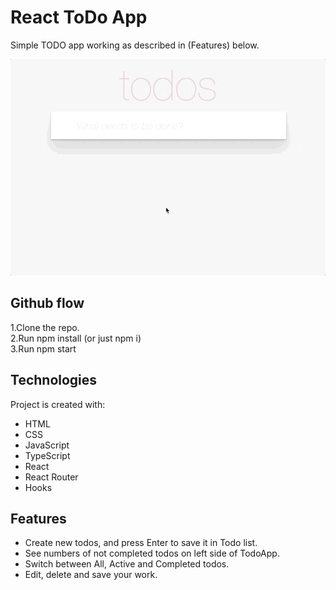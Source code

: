 # React ToDo App

Simple TODO app working as described in (Features) below.

![todoapp](./description/todoapp.gif)

## Github flow
1.Clone the repo.  
2.Run npm install (or just npm i)  
3.Run npm start  
## Technologies
Project is created with:
* HTML
* CSS
* JavaScript
* TypeScript
* React
* React Router
* Hooks

## Features
* Create new todos, and press Enter to save it in Todo list.
* See numbers of not completed todos on left side of TodoApp.
* Switch between All, Active and Completed todos.
* Edit, delete and save your work.

